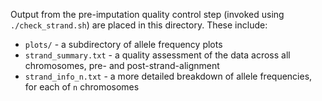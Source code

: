 Output from the pre-imputation quality control step (invoked using `./check_strand.sh`) are placed in this directory. These include:
* `plots/` - a subdirectory of allele frequency plots
* `strand_summary.txt` - a quality assessment of the data across all chromosomes, pre- and post-strand-alignment
* `strand_info_n.txt` - a more detailed breakdown of allele frequencies, for each of `n` chromosomes
